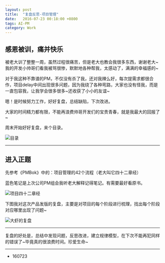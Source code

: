 ```yaml
---
layout: post
title:  "复盘反思-项目管理"
date:   2016-07-23 00:18:00 +0800
tags: AI-PM
category: Work
---
```



## 感恩被训，痛并快乐

被老大训了整整一周，虽然过程很痛苦，但是老大也教会我很多东西，谢谢老大~我的开发小帅哥们看我被骂很惨，默默地各种帮我，太感动了，满满的幸福感的~

对于我这种不靠谱的PM，不仅没有杀了我，还对我辣么好，每次提需求都很合作，项目delay中间出现很多问题，因为我绕了各种弯路，大家也没有怪我，而是一直包容我，让我学会很多很多~还收获了小小的友谊~

嗯！是时候努力工作，好好复盘，总结缺陷，下次改进。

大家的时间精力都有限，不能再浪费帅哥开发们的宝贵青春，就是我最大的回报了~

周末开始好好复盘，来个目录。

![目录](http://upload-images.jianshu.io/upload_images/559895-2cbecb527ca116b3.jpg)

***

## 进入正题

先参考《PMBok》中的：项目管理的42个流程（老大叫它四十二章经）

蓝色笔记是上次公司PM组会我听老大解释记得笔记。有需要最好看原书。

![项目四十二章经](http://upload-images.jianshu.io/upload_images/559895-51d30e54a468ed19.jpg)

下图我对这次产品发版的复盘，主要是对项目的每个阶段进行梳理，找出每个阶段对应哪里出现了问题~


![大虾的复盘](http://upload-images.jianshu.io/upload_images/559895-fc727b74e5277f87.JPG)

***

复盘的好处是，总结中发现问题，反思改进，建立规律模型，在下次不能再犯同样的错误了~毕竟真的很浪费时间。珍爱生命~

---

- 160723